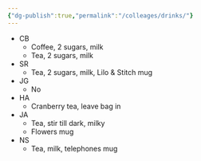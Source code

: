```yaml
---
{"dg-publish":true,"permalink":"/colleages/drinks/"}
---
```


- CB
	- Coffee, 2 sugars, milk
	- Tea, 2 sugars, milk
- SR
	- Tea, 2 sugars, milk, Lilo & Stitch mug
- JG
	- No
- HA
	- Cranberry tea, leave bag in
- JA
	- Tea, stir till dark, milky
	- Flowers mug
- NS
	- Tea, milk, telephones mug